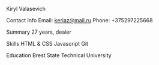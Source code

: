 Kiryl Valasevich

Contact Info
Email: keriaz@mail.ru
Phone: +375297225668

Summary
27 years, dealer

Skills
HTML & CSS
Javascript
Git

Education
Brest State Technical University